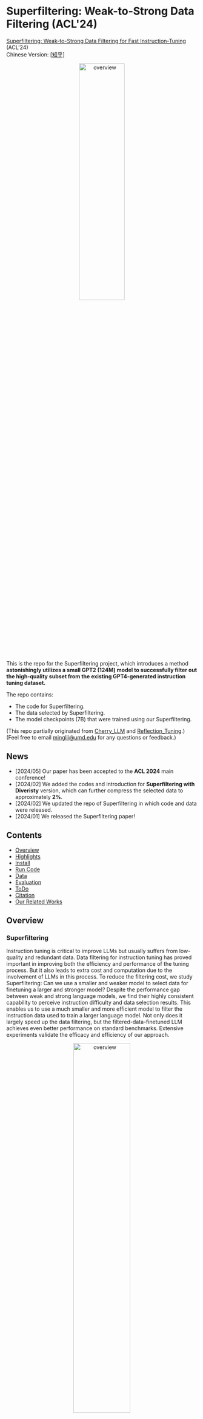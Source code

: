 # Superfiltering: Weak-to-Strong Data Filtering (ACL'24)

[Superfiltering: Weak-to-Strong Data Filtering for Fast Instruction-Tuning](https://arxiv.org/abs/2402.00530) (ACL'24)<br>
Chinese Version: [[知乎]](https://zhuanlan.zhihu.com/p/718119728)

<p align="center" width="40%">
<a ><img src="images/fast_alpaca.png" alt="overview" style="width: 40%; min-width: 300px; display: block; margin: auto;"></a>
</p>

This is the repo for the Superfiltering project, which introduces a method **astonishingly utilizes a small GPT2 (124M) model to successfully filter out the high-quality subset from the existing GPT4-generated instruction tuning dataset.**

The repo contains:

- The code for Superfiltering.
- The data selected by Superfiltering.
- The model checkpoints (7B) that were trained using our Superfiltering.

(This repo partially originated from [Cherry_LLM](https://github.com/MingLiiii/Cherry_LLM) and [Reflection_Tuning](https://github.com/tianyi-lab/Reflection_Tuning).)<br>
(Feel free to email minglii@umd.edu for any questions or feedback.)

## News
- [2024/05] Our paper has been accepted to the **ACL 2024** main conference! 
- [2024/02] We added the codes and introduction for **Superfiltering with Diveristy** version, which can further compress the selected data to approximately **2%**. 
- [2024/02] We updated the repo of Superfiltering in which code and data were released. 
- [2024/01] We released the Superfiltering paper!

## Contents
- [Overview](#overview)
- [Highlights](#highlights)
- [Install](#install)
- [Run Code](#run-code)
- [Data](#data)
- [Evaluation](#evaluation)
- [ToDo](#todo)
- [Citation](#citation)
- [Our Related Works](#our-related-works)

## Overview

### Superfiltering

Instruction tuning is critical to improve LLMs but usually suffers from low-quality and redundant data. 
Data filtering for instruction tuning has proved important in improving both the efficiency and performance of the tuning process. 
But it also leads to extra cost and computation due to the involvement of LLMs in this process. 
To reduce the filtering cost, we study Superfiltering: Can we use a smaller and weaker model to select data for finetuning a larger and stronger model?
Despite the performance gap between weak and strong language models, we find their highly consistent capability to perceive instruction difficulty and data selection results. 
This enables us to use a much smaller and more efficient model to filter the instruction data used to train a larger language model. Not only does it largely speed up the data filtering, but the filtered-data-finetuned LLM achieves even better performance on standard benchmarks. 
Extensive experiments validate the efficacy and efficiency of our approach. 

<p align="center" width="50%">
<a ><img src="images/intro.png" alt="overview" style="width: 50%; min-width: 300px; display: block; margin: auto;"></a>
</p>

**Top**: Comparison of data filtering for instruction tuning of a student model. (a) The filter model is a strong proprietary LLM, e.g. ChatGPT, which can be time-consuming and expensive but usually performs promisingly. (b) The filter model is the student model itself or a similar-sized open-source LLM, which is still time-consuming but free to use. (c) **Weak-to-strong Superfiltering** proposed by this paper, which utilizes a much smaller filter model, e.g. GPT-2, to train a stronger student LLM. We find it costs much less time but maintains the performance. <br>
**Bottom**: Comparisons of two student models finetuned using 5% data selected by LLaMA2-7B and GPT-2 from the Alpaca dataset. (d) Both models trained on 5% data outperform the baseline model trained on 100% data. (e) GPT-2 as the superfilter speeds up data filtering by 20 times. 

### Superfiltering with Diversity

Motivated by recent work that further includes Diversity metrics in the data selection process, we introduce an extended version of Superfiltering, **Superfiltering** with **D**iversity (**Superfiltering.D**). We hypothesize that the diversity metrics work better when implemented on a high-quality data subset than the whole dataset with mixed quality. Thus we propose to first utilize Superfiltering to select a subset with relatively high quality, then further utilize [Facility Location Function](https://apricot-select.readthedocs.io/en/latest/functions/facilityLocation.html#:~:text=Facility%20location%20functions%20are%20general,and%20their%20nearest%20chosen%20point.) to further compress the selected data number. Compared with other diversity metrics, the Facility Location Function can strike a balance between capturing diversity and ensuring the representation of different clusters or regions within the data, it ensures a global view of the given high-quality subset. To further preserve the efficiency of our Superfiltering.D, we utilize ```sentence-transformers/all-MiniLM-L6-v2``` as the encoder, which only has approximately 80M parameters. In our preliminary experiments on the Alpaca and Alpaca-GPT4 dataset, where we first select 20% of the data by Superfiltering, then utilize the Facility Location Function to further select 2% of the data. **The models trained with 2% of the data have a comparable or better performance than full data models.** 

The benefits of our **Superfiltering.D**:
1. We can compress the data selected to 2%, which further greatly improves the efficiency of Instruction Tuning.
2. This 2-step method, considering diversity only on the high-quality subset, relaxes the strong reliance on fancy encoders, ensuring that small encoders can work effectively.
3. This 2-step method greatly improves the efficiency of the diversity metrics, both the encoder and the diversity metric only need to compute on a subset rather than the whole great dataset.

## Highlights

* We reveal the **strong consistency between small and large LLMs in perceiving and evaluating the difficulty of instruction tuning data**, which provides insights into understanding the difference between small and large models. 
* We propose the first method of Superfiltering that utilizes **a small LM, e.g., GPT-2 (124M), to select data for instruction tuning and brings significant speedups to the LLM finetuning pipeline**. 
* Superfiltering is a **plug-and-play** method that precises in **allocating high-quality and informative data** improving LLM instruction tuning. 
* Our preliminary experiments show that by adding a simple diversity metric, our **Superfiltering.D** can use **only 2% of the data to defeat the full data model** on Alpaca and Alpaca-GPT4. 

## Install

Install the dependencies with `pip install -r requirements.txt`

Note: The calculation of IFD scores only needs the ```transformers``` package, thus if you are using a different code base with ```transformers``` installed, you can directly run the code and manually install the missing packages. 

## Run Code

### Superfiltering

1. Calculate IFD scores

```
bash scripts/step1_select_data_analysis_gpt2.sh
```

```--data_path```: The targeted dataset in the Alpaca format. <br>
```--save_path```: The path to save the ```.jsonl``` file containing scores. <br>
```--model_name_or_path```: The model used for calculating IFD scores, we found ```gpt2``` is good enough as illustrated in our paper. Also, you can use the model that you need to finetune, which would be a self-guided manner or student-involved manner. 

2. Put scores into the original data
```
bash scripts/step2_put_analysis_to_data.sh
```

```pt_data_path```: The ```.jsonl``` file generated in last step. <br>
```json_data_path```: The targeted dataset in the Alpaca format. <br>
```json_save_path```: The data path to save the data with IFD scores. <br>

Note: Steps 1 and 2 can be merged directly for better convenience. 

3. Select the data you wish. 
```
bash scripts/step3_select_data.sh
```

```json_data_path```: The data path to save the data with IFD scores. <br>
```json_save_path```: The data path to save the data with IFD scores filtered. <br>
```sample_rate```: How much data do you need? Here we only provide the percentage version, you can slightly modify the code to select the exact number you want. 

Note: The Step 1 code is the ```batch_size=1``` version, it takes about 15 minutes to process the whole Alpaca dataset. We release this version and split the whole process into 3 steps for better controllability. 
You can directly run the above 3 scripts to get a better understanding of our codes. 
It takes about 15 minutes for the whole process. 

### Superfiltering.D

To run Superfiltering.D, please first install the ```submodlib``` package [here](https://github.com/decile-team/submodlib).<br>
The step 1 and 2 are the same as the previous ones. 

3. Select the data with diversity.
```
scripts/optional_select_data_plus_diversity.sh
```

```json_data_path```: The data path to save the data with IFD scores. <br>
```json_save_path```: The data path to save the data with IFD scores filtered. <br>
```ifd_num```: The number of data you want for the high-quality subset, selected by the Superfiltering. <br>
```fla_num```: The number of data you want after implementing FacilityLocationFunction.

Note: In our preliminary experiments, setting ```ifd_num``` as 20% of the full data and ```fla_num``` as 2% of the full data works fine for both Alpaca and Alpaca-GPT4 datasets. <br>
Further experiments will be conducted. 

## Data

The Alpaca Data with GPT2-based IFD scores can be found in ```data/data_with_ifd/alpaca_data_gpt2_data.json```.<br>
The Alpaca-GPT4 Data with GPT2-based IFD scores can be found in ```data/data_with_ifd/alpaca_gpt4_data_gpt2_data.json```.<br>

To select the subset data from these datasets, you can directly run ```bash scripts/step3_select_data.sh``` in above Step 3. 

## Evaluation

The codes and data for pair-wise comparison by using GPT4 are released in the ```evaluation``` folder. 
This method greatly eliminates the potential position bias of GPT4 and chatGPT. 

To use this code, please follow the below scripts:

```bash evaluation/scripts/do_eval_generation.sh```: The model automatically generates the responses for a given instruction in test datasets. <br>
```bash evaluation/scripts/do_eval_generation_wrap.sh```: Wrap the response files of LLMs being compared. <br>
```bash evaluation/scripts/do_eval.sh```: Use GPT4 or chatGPT for the evaluation. <br>
```bash evaluation/scripts/do_review_eval_score.sh```: Parse the results and draw the figure. <be>

For other evaluation metrics, please see their official repo.

## ToDo
- [x] Release the code, data, and models. 
- [x] Release Superfiltering with Diversity version
- [ ] Implement our method on more datasets and base models.  

## Citation

Please consider citing our papers if you think our codes, data, or models are useful. Thank you! <br>

```
@inproceedings{li-etal-2024-superfiltering,
    title = "Superfiltering: Weak-to-Strong Data Filtering for Fast Instruction-Tuning",
    author = "Li, Ming  and
      Zhang, Yong  and
      He, Shwai  and
      Li, Zhitao  and
      Zhao, Hongyu  and
      Wang, Jianzong  and
      Cheng, Ning  and
      Zhou, Tianyi",
    editor = "Ku, Lun-Wei  and
      Martins, Andre  and
      Srikumar, Vivek",
    booktitle = "Proceedings of the 62nd Annual Meeting of the Association for Computational Linguistics (Volume 1: Long Papers)",
    month = aug,
    year = "2024",
    address = "Bangkok, Thailand",
    publisher = "Association for Computational Linguistics",
    url = "https://aclanthology.org/2024.acl-long.769",
    pages = "14255--14273",
}

@inproceedings{li-etal-2024-selective,
    title = "Selective Reflection-Tuning: Student-Selected Data Recycling for {LLM} Instruction-Tuning",
    author = "Li, Ming  and
      Chen, Lichang  and
      Chen, Jiuhai  and
      He, Shwai  and
      Gu, Jiuxiang  and
      Zhou, Tianyi",
    editor = "Ku, Lun-Wei  and
      Martins, Andre  and
      Srikumar, Vivek",
    booktitle = "Findings of the Association for Computational Linguistics ACL 2024",
    month = aug,
    year = "2024",
    address = "Bangkok, Thailand and virtual meeting",
    publisher = "Association for Computational Linguistics",
    url = "https://aclanthology.org/2024.findings-acl.958",
    pages = "16189--16211",
}

@inproceedings{li-etal-2024-quantity,
  title = "From Quantity to Quality: Boosting {LLM} Performance with Self-Guided Data Selection for Instruction Tuning",
  author = "Li, Ming  and
    Zhang, Yong  and
    Li, Zhitao  and
    Chen, Jiuhai  and
    Chen, Lichang  and
    Cheng, Ning  and
    Wang, Jianzong  and
    Zhou, Tianyi  and
    Xiao, Jing",
  editor = "Duh, Kevin  and
    Gomez, Helena  and
    Bethard, Steven",
  booktitle = "Proceedings of the 2024 Conference of the North American Chapter of the Association for Computational Linguistics: Human Language Technologies (Volume 1: Long Papers)",
  month = jun,
  year = "2024",
  address = "Mexico City, Mexico",
  publisher = "Association for Computational Linguistics",
  url = "https://aclanthology.org/2024.naacl-long.421",
  pages = "7595--7628",
}

@inproceedings{li2023reflectiontuning,
  title={Reflection-Tuning: Recycling Data for Better Instruction-Tuning},
  author={Ming Li and Lichang Chen and Jiuhai Chen and Shwai He and Tianyi Zhou},
  booktitle={NeurIPS 2023 Workshop on Instruction Tuning and Instruction Following},
  year={2023},
  url={https://openreview.net/forum?id=xaqoZZqkPU}
}

```

## Our Related Works

If you are interested in **Data Selection** for Instruction Tuning, please see [Cherry_LLM](https://github.com/MingLiiii/Cherry_LLM) and [Superfiltering](https://github.com/tianyi-lab/Superfiltering). <br>
If you are interested in **human/LLM-free Data Augmentation** for Instruction Tuning, please see [Mosaic-IT](https://github.com/tianyi-lab/Mosaic-IT) and [RuleR](https://github.com/MingLiiii/RuleR). <br>
If you are interested in **Data Improvement** for Instruction Tuning, please see [Reflection_Tuning](https://github.com/tianyi-lab/Reflection_Tuning). <br>
If you are interested in **Knowledge Distillation** in the LLM era, please see this [Survey](https://github.com/Tebmer/Awesome-Knowledge-Distillation-of-LLMs). <br>

